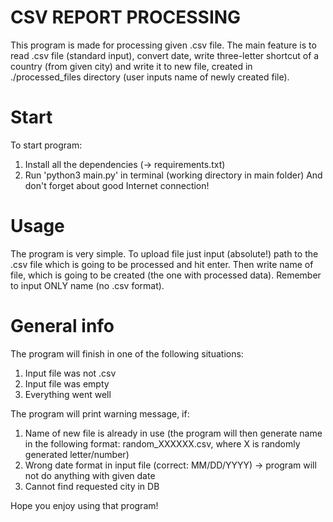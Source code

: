# CSV REPORT PROCESSING
This program is made for processing given .csv file.
The main feature is to read .csv file (standard input), convert date, 
write three-letter shortcut of a country (from given city) and write it to new file, created in ./processed_files directory 
(user inputs name of newly created file).

# Start
To start program:
1) Install all the dependencies (-> requirements.txt)
2) Run 'python3 main.py' in terminal (working directory in main folder)
And don't forget about good Internet connection!

# Usage
The program is very simple. To upload file just input (absolute!) path to the .csv file which is going to be processed and hit enter. Then write name of file, which is going to be created (the one with processed data). Remember to input ONLY name (no .csv format). 

# General info
The program will finish in one of the following situations:
1) Input file was not .csv
2) Input file was empty
3) Everything went well

The program will print warning message, if:
1) Name of new file is already in use (the program will then generate name in the following format: random_XXXXXX.csv, where X is randomly generated letter/number)
2) Wrong date format in input file (correct: MM/DD/YYYY) -> program will not do anything with given date
3) Cannot find requested city in DB

Hope you enjoy using that program!